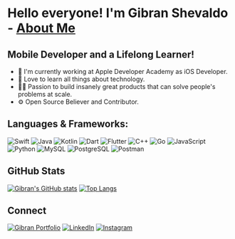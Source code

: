 # Hello everyone! I'm Gibran Shevaldo - [About Me][website]

## Mobile Developer and a Lifelong Learner!
- 📱 I'm currently working at Apple Developer Academy as iOS Developer.
- 📖 Love to learn all things about technology.
- 🧑‍💻 Passion to build insanely great products that can solve people's problems at scale.
- ⚙ Open Source Believer and Contributor.

## Languages & Frameworks:
![Swift](https://img.shields.io/badge/Swift-F05138?style=for-the-badge&logo=swift&logoColor=white)
![Java](https://img.shields.io/badge/Java-ED8B00?style=for-the-badge&logo=java&logoColor=white)
![Kotlin](https://img.shields.io/badge/Kotlin-7F52FF?style=for-the-badge&logo=kotlin&logoColor=white)
![Dart](https://img.shields.io/badge/Dart-0175C2?style=for-the-badge&logo=dart&logoColor=white)
![Flutter](https://img.shields.io/badge/Flutter-02569B?style=for-the-badge&logo=flutter&logoColor=white)
![C++](https://img.shields.io/badge/C%2B%2B-00599C?style=for-the-badge&logo=c%2B%2B&logoColor=white)
![Go](https://img.shields.io/badge/Go-00ADD8?style=for-the-badge&logo=go&logoColor=white)
![JavaScript](https://img.shields.io/badge/JavaScript-F7DF1E?style=for-the-badge&logo=javascript&logoColor=black)
![Python](https://img.shields.io/badge/Python-3776AB?style=for-the-badge&logo=python&logoColor=white)
![MySQL](https://img.shields.io/badge/MySQL-4479A1?style=for-the-badge&logo=mysql&logoColor=white)
![PostgreSQL](https://img.shields.io/badge/PostgreSQL-4169E1?style=for-the-badge&logo=postgresql&logoColor=white)
![Postman](https://img.shields.io/badge/Postman-FF6C37?style=for-the-badge&logo=postman&logoColor=white)

## GitHub Stats
[![Gibran's GitHub stats](https://github-readme-stats.vercel.app/api?username=gibs14&show_icons=true&theme=dracula&hide_border=true&count_private=true&rank_icon=github)](https://github.com/gibs14)
[![Top Langs](https://github-readme-stats.vercel.app/api/top-langs/?username=gibs14&layout=compact&theme=dracula&hide_border=true)](https://github.com/gibs14)

## Connect
[![Gibran Portfolio](https://img.shields.io/badge/Website-181717?style=for-the-badge&logo=github&logoColor=white)][website]
[![LinkedIn](https://img.shields.io/badge/LinkedIn-0A66C2?style=for-the-badge&logo=linkedin&logoColor=white)][linkedin]
[![Instagram](https://img.shields.io/badge/Instagram-E4405F?style=for-the-badge&logo=instagram&logoColor=white)][Instagram]

[website]: https://gibs14.github.io/WhoAmI
[linkedin]: https://www.linkedin.com/in/gibranshevaldo
[instagram]: https://www.instagram.com/arz_gbs14
